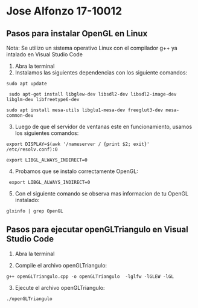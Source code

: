 # Jose Alfonzo 17-10012
## Pasos para instalar OpenGL en Linux

Nota: Se utilizo un sistema operativo Linux con el compilador g++ ya intalado en Visual Studio Code

1) Abra la terminal
2) Instalamos las siguientes dependencias con los siguiente comandos:

``` sudo apt update ```

``` sudo apt-get install libglew-dev libsdl2-dev libsdl2-image-dev libglm-dev libfreetype6-dev```

```sudo apt install mesa-utils libglu1-mesa-dev freeglut3-dev mesa-common-dev ```

3) Luego de que el servidor de ventanas este en funcionamiento, usamos los siguientes comandos:

``` export DISPLAY=$(awk '/nameserver / {print $2; exit}' /etc/resolv.conf):0 ```

``` export LIBGL_ALWAYS_INDIRECT=0 ```

4) Probamos que se instalo correctamente OpenGL:

``` export LIBGL_ALWAYS_INDIRECT=0```

5) Con el siguiente comando se observa mas informacion de tu OpenGL instalado:

```glxinfo | grep OpenGL```

## Pasos para ejecutar openGLTriangulo en Visual Studio Code

1) Abra la terminal

2) Compile el archivo openGLTriangulo:

```g++ openGLTriangulo.cpp -o openGLTriangulo  -lglfw -lGLEW -lGL ```

3) Ejecute el archivo openGLTriangulo:

```./openGLTriangulo ```

